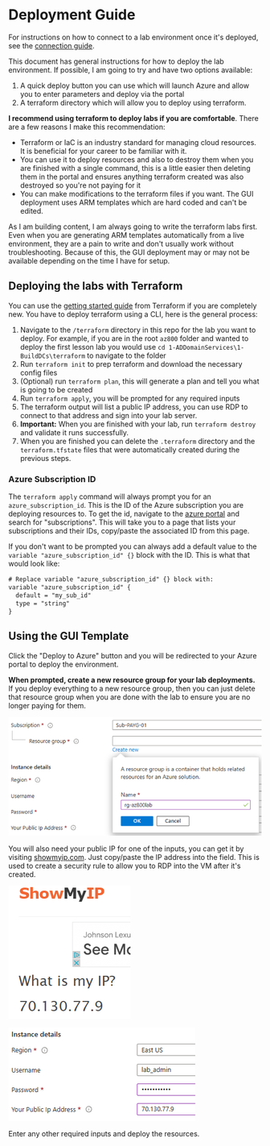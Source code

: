 # Deployment Guide
For instructions on how to connect to a lab environment once it's deployed, see the [connection guide](connection_guide.md).

This document has general instructions for how to deploy the lab environment. If possible, I am going to try and have two options available:

1. A quick deploy button you can use which will launch Azure and allow you to enter parameters and deploy via the portal
1. A terraform directory which will allow you to deploy using terraform.

**I recommend using terraform to deploy labs if you are comfortable**. There are a few reasons I make this recommendation:

- Terraform or IaC is an industry standard for managing cloud resources. It is beneficial for your career to be familiar with it.
- You can use it to deploy resources and also to destroy them when you are finished with a single command, this is a little easier then deleting them in the portal and ensures anything terraform created was also destroyed so you're not paying for it
- You can make modifications to the terraform files if you want. The GUI deployment uses ARM templates which are hard coded and can't be edited.

As I am building content, I am always going to write the terraform labs first. Even when you are generating ARM templates automatically from a live environment, they are a pain to write and don't usually work without troubleshooting. Because of this, the GUI deployment may or may not be available depending on the time I have for setup.

## Deploying the labs with Terraform
You can use the [getting started guide](https://developer.hashicorp.com/terraform/tutorials/azure-get-started) from Terraform if you are completely new. You have to deploy terraform using a CLI, here is the general process:

1. Navigate to the `/terraform` directory in this repo for the lab you want to deploy. For example, if you are in the root `az800` folder and wanted to deploy the first lesson lab you would use `cd 1-ADDomainServices\1-BuildDCs\terraform` to navigate to the folder
1. Run `terraform init` to prep terraform and download the necessary config files
1. (Optional) run `terraform plan`, this will generate a plan and tell you what is going to be created
1. Run `terraform apply`, you will be prompted for any required inputs
1. The terraform output will list a public IP address, you can use RDP to connect to that address and sign into your lab server.
1. **Important:** When you are finished with your lab, run `terraform destroy` and validate it runs successfully.
1. When you are finished you can delete the `.terraform` directory and the `terraform.tfstate` files that were automatically created during the previous steps.

### Azure Subscription ID

The `terraform apply` command will always prompt you for an `azure_subscription_id`. This is the ID of the Azure subscription you are deploying resources to. To get the id, navigate to the [azure portal](https://portal.azure.com) and search for "subscriptions". This will take you to a page that lists your subscriptions and their IDs, copy/paste the associated ID from this page.

If you don't want to be prompted you can always add a default value to the `variable "azure_subscription_id" {}` block with the ID. This is what that would look like:

``` hcl
# Replace variable "azure_subscription_id" {} block with:
variable "azure_subscription_id" {
  default = "my_sub_id"
  type = "string"
}
```

## Using the GUI Template
Click the "Deploy to Azure" button and you will be redirected to your Azure portal to deploy the environment.

**When prompted, create a new resource group for your lab deployments.** If you deploy everything to a new resource group, then you can just delete that resource group when you are done with the lab to ensure you are no longer paying for them.

![New RG](img/newrg.png)

You will also need your public IP for one of the inputs, you can get it by visiting [showmyip.com](https://www.showmyip.com/). Just copy/paste the IP address into the field. This is used to create a security rule to allow you to RDP into the VM after it's created.

![My IP](img/myip.png)

![IP Input](img/ipvar.png)

Enter any other required inputs and deploy the resources.